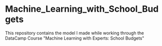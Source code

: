 # Machine_Learning_with_School_Budgets
This repository contains the model I made while working through the DataCamp Course "Machine Learning with Experts: School Budgets"
